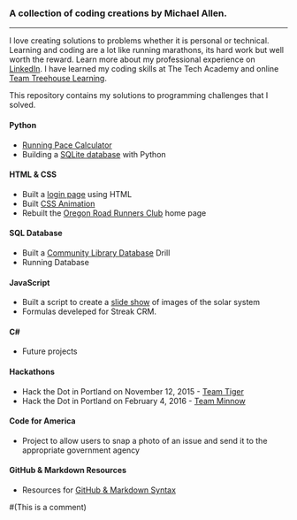 ### A collection of coding creations by Michael Allen.
***

I love creating solutions to problems whether it is personal or technical. Learning and coding are a lot like running marathons, its hard work but well worth the reward. Learn more about my professional experience on [LinkedIn](https://www.linkedin.com/in/mrmichaelgallen). I have learned my coding skills at The Tech Academy and online [Team Treehouse Learning](https://teamtreehouse.com/mrmichaelallen).

This repository contains my solutions to programming challenges that I solved.

#### Python
* [Running Pace Calculator](/Projects/Python/Running-Pace-Calculator/readme.md)
* Building a [SQLite database](/Projects/Python/Database-Using-Python) with Python

#### HTML & CSS

* Built a [login page](/Projects/HTML-CSS/Login-Page) using HTML
* Built [CSS Animation](/Projects/HTML-CSS/CSS-Animation)
* Rebuilt the [Oregon Road Runners Club](/Projects/HTML-CSS/ORRC-HomePage-Rebuild) home page

#### SQL Database
* Built a [Community Library Database](/Projects/SQL/Library-Practical) Drill
* Running Database

#### JavaScript
* Built a script to create a [slide show](/Projects/JavaScript/Image-Slide-Show) of images of the solar system
* Formulas develeped for Streak CRM.

#### C\# 
* Future projects

#### Hackathons
* Hack the Dot in Portland on November 12, 2015 - [Team Tiger](https://github.com/liztom/hippohaus)
* Hack the Dot in Portland on February 4, 2016 - [Team Minnow](https://github.com/mrmichaelgallen/PersonalSpace-Rehab)

#### Code for America
* Project to allow users to snap a photo of an issue and send it to the appropriate government agency

#### GitHub & Markdown Resources
* Resources for [GitHub & Markdown Syntax](Projects/GitHub-Resources)

#(This is a comment)
